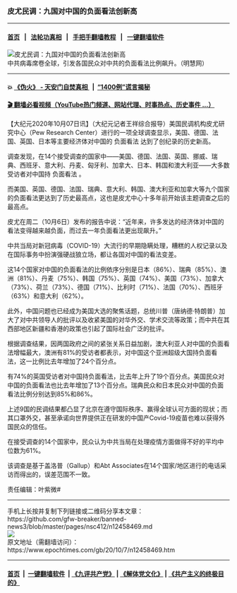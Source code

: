 ### 皮尤民调：九国对中国的负面看法创新高
------------------------

#### [首页](https://github.com/gfw-breaker/banned-news3/blob/master/README.md) &nbsp;&nbsp;|&nbsp;&nbsp; [法轮功真相](https://github.com/begood0513/basic/blob/master/README.md)  &nbsp;&nbsp;|&nbsp;&nbsp; [手把手翻墙教程](https://github.com/gfw-breaker/guides/wiki)  &nbsp;&nbsp;|&nbsp;&nbsp; [一键翻墙软件](https://github.com/gfw-breaker/nogfw/blob/master/README.md)  



<div><img alt="皮尤民调：九国对中国的负面看法创新高" class="attachment-djy_600_400 size-djy_600_400 wp-post-image" src="https://i.epochtimes.com/assets/uploads/2020/09/78768a72236dd4c2a4af793695ccfa14-600x400.png"/>
<div class="caption">
 中共病毒席卷全球，引发各国民众对中共的负面看法比例飙升。（明慧网）
</div></div><hr/>

#### 💥 [《伪火》 - 天安门自焚真相 ](http://158.247.195.190:10000/videos/blog/weihuo.html)&nbsp; |&nbsp; [“1400例”谎言揭秘  ](http://158.247.195.190:10000/videos/blog/jiexi1400.html)

#### [ 🎬  翻墙必看视频（YouTube热门频道、网站代理、时事热点、历史事件 ...）](https://github.com/gfw-breaker/links/blob/master/banned.md)

<div><p>
 【大纪元2020年10月07日讯】（大纪元记者王祥综合报导）美国民调机构皮尤研究中心（Pew Research Center）进行的一项全球调查显示，美国、德国、法国、英国、日本等主要经济体对中国的
 <ok href="https://www.epochtimes.com/gb/tag/%E8%B4%9F%E9%9D%A2%E7%9C%8B%E6%B3%95.html">
  负面看法
 </ok>
 达到了创纪录的历史新高。
</p>
<p>
 调查发现，在14个接受调查的国家中——美国、德国、法国、英国、挪威、瑞典、西班牙、意大利、丹麦、匈牙利、加拿大、日本、韩国和澳大利亚——大多数受访者对中国持
 <ok href="https://www.epochtimes.com/gb/tag/%E8%B4%9F%E9%9D%A2%E7%9C%8B%E6%B3%95.html">
  负面看法
 </ok>
 。
</p>
<p>
 而美国、英国、德国、法国、瑞典、意大利、韩国、澳大利亚和加拿大等九个国家的负面看法更达到了历史最高点，这也是皮尤中心十多年前开始该主题调查之后的最高点。
</p>
<p>
 皮尤在周二（10月6日）发布的报告中说：“近年来，许多发达的经济体对中国的看法变得越来越负面，而过去一年负面看法更出现飙升。”
</p>
<p>
 中共当局对新冠病毒（COVID-19）大流行的早期隐瞒处理，糟糕的人权记录以及在国际事务中扮演强硬战狼立场，都让各国对中国的看法变差。
</p>
<p>
 这14个国家对中国的负面看法的比例依序分别是日本（86%）、瑞典（85%）、澳洲（81%）、丹麦（75%）、韩国（75%）、英国（74%）、美国（73%）、加拿大（73%）、荷兰（73%）、德国（71%）、比利时（71%）、法国（70%）、西班牙（63%）和意大利（62%）。
</p>
<p>
 此外，中国问题也已经成为美国大选的聚焦话题，总统川普（唐纳德·特朗普）加大了对中共领导人的批评以及收紧美国的对华外交、学术交流等政策；而中共在其西部地区新疆和香港的政策也引起了国际社会广泛的批评。
</p>
<p>
 根据调查结果，因两国政府之间的紧张关系日益加剧，澳大利亚人对中国的负面看法增幅最大，澳洲有81%的受访者都表示，对中国这个亚洲超级大国持负面看法，这一比例比去年增加了24个百分点。
</p>
<p>
 有74%的英国受访者对中国持负面看法，比去年上升了19个百分点。美国民众对中国的负面看法也比去年增加了13个百分点。瑞典民众和日本民众对中国的负面看法比例分别达到85%和86%。
</p>
<p>
 上述9国的民调结果都凸显了北京在遵守国际秩序、赢得全球认可方面的现状；而其口罩外交，甚至承诺向世界提供正在研发的中国产Covid-19疫苗也难以获得外国民众的信任。
</p>
<p>
 在接受调查的14个国家中，民众认为中共当局在处理疫情方面做得不好的平均中位数为61%。
</p>
<p>
 该调查是基于盖洛普（Gallup）和Abt Associates在14个国家/地区进行的电话采访而得出的，误差范围不一致。
</p>
<p>
 责任编辑：叶紫微#
</p>
</div>
<hr/>
手机上长按并复制下列链接或二维码分享本文章：<br/>
https://github.com/gfw-breaker/banned-news3/blob/master/pages/nsc412/n12458469.md <br/>
<a href='https://github.com/gfw-breaker/banned-news3/blob/master/pages/nsc412/n12458469.md'><img src='https://github.com/gfw-breaker/banned-news3/blob/master/pages/nsc412/n12458469.md.png'/></a> <br/>
原文地址（需翻墙访问）：https://www.epochtimes.com/gb/20/10/7/n12458469.htm


------------------------
#### [首页](https://github.com/gfw-breaker/banned-news3/blob/master/README.md) &nbsp;|&nbsp; [一键翻墙软件](https://github.com/gfw-breaker/nogfw/blob/master/README.md) &nbsp;| [《九评共产党》](https://github.com/gfw-breaker/9ping.md/blob/master/README.md#九评之一评共产党是什么) | [《解体党文化》](https://github.com/gfw-breaker/jtdwh.md/blob/master/README.md) | [《共产主义的终极目的》](https://github.com/gfw-breaker/gczydzjmd.md/blob/master/README.md)


<img src='http://gfw-breaker.win/banned-news3/pages/nsc412/n12458469.md' width='0px' height='0px'/>